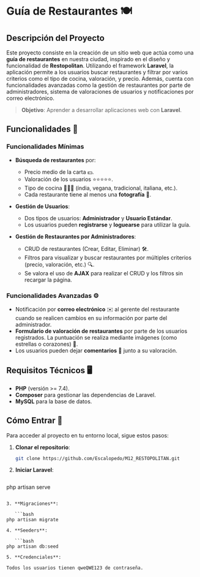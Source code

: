 # Guía de Restaurantes 🍽️

## Descripción del Proyecto

Este proyecto consiste en la creación de un sitio web que actúa como una **guía de restaurantes** en nuestra ciudad, inspirado en el diseño y funcionalidad de **Restopolitan**. Utilizando el framework **Laravel**, la aplicación permite a los usuarios buscar restaurantes y filtrar por varios criterios como el tipo de cocina, valoración, y precio. Además, cuenta con funcionalidades avanzadas como la gestión de restaurantes por parte de administradores, sistema de valoraciones de usuarios y notificaciones por correo electrónico.

> **Objetivo**: Aprender a desarrollar aplicaciones web con **Laravel**.

## Funcionalidades 🚀

### Funcionalidades Mínimas

- **Búsqueda de restaurantes** por:
  - Precio medio de la carta 💵.
  - Valoración de los usuarios ⭐⭐⭐⭐⭐.
  - Tipo de cocina 🍕🍣🥗 (índia, vegana, tradicional, italiana, etc.).
  - Cada restaurante tiene al menos una **fotografía** 📸.
  
- **Gestión de Usuarios**:
  - Dos tipos de usuarios: **Administrador** y **Usuario Estándar**.
  - Los usuarios pueden **registrarse** y **loguearse** para utilizar la guía.

- **Gestión de Restaurantes por Administradores**:
  - CRUD de restaurantes (Crear, Editar, Eliminar) 🛠️.
  - Filtros para visualizar y buscar restaurantes por múltiples criterios (precio, valoración, etc.) 🔍.
  - Se valora el uso de **AJAX** para realizar el CRUD y los filtros sin recargar la página.

### Funcionalidades Avanzadas ⚙️

- Notificación por **correo electrónico** ✉️ al gerente del restaurante cuando se realicen cambios en su información por parte del administrador.
- **Formulario de valoración de restaurantes** por parte de los usuarios registrados. La puntuación se realiza mediante imágenes (como estrellas o corazones) 💖.
- Los usuarios pueden dejar **comentarios** 📝 junto a su valoración.

## Requisitos Técnicos 🖥️

- **PHP** (versión >= 7.4).
- **Composer** para gestionar las dependencias de Laravel.
- **MySQL** para la base de datos.
  
## Cómo Entrar 🚪

Para acceder al proyecto en tu entorno local, sigue estos pasos:

1. **Clonar el repositorio**:

   ```bash
   git clone https://github.com/Escalopedo/M12_RESTOPOLITAN.git
   ```

2. **Iniciar Laravel**:

   ```bash
php artisan serve
```

3. **Migraciones**:

   ```bash
php artisan migrate 

4. **Seeders**:

   ```bash
php artisan db:seed

5. **Credenciales**:

Todos los usuarios tienen qweQWE123 de contraseña.
